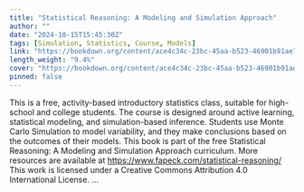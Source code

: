 ```yaml
---
title: "Statistical Reasoning: A Modeling and Simulation Approach"
author: ""
date: "2024-10-15T15:45:30Z"
tags: [Simulation, Statistics, Course, Models]
link: "https://bookdown.org/content/ace4c34c-23bc-45aa-b523-46901b91ae7e/"
length_weight: "9.4%"
cover: "https://bookdown.org/content/ace4c34c-23bc-45aa-b523-46901b91ae7e/img/cover-image.png"
pinned: false
---
```


This is a free, activity-based introductory statistics class, suitable for high-school and college students. The course is designed around active learning, statistical modeling, and simulation-based inference. Students use Monte Carlo Simulation to model variability, and they make conclusions based on the outcomes of their models. This book is part of the free Statistical Reasoning: A Modeling and Simulation Approach curriculum. More resources are available at https://www.fapeck.com/statistical-reasoning/ This work is licensed under a Creative Commons Attribution 4.0 International License. ...
